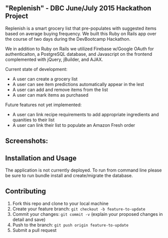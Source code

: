 ## "Replenish" - DBC June/July 2015 Hackathon Project

Replenish is a smart grocery list that pre-populates with suggested items based on average buying frequency. We built this Ruby on Rails app over the course of two days during the DevBootcamp Hackathon.

We in addition to Ruby on Rails we utilized Firebase w/Google OAuth for authenticaiton, a PostgreSQL database, and Javascript on the frontend complemented with jQuery, jBuilder, and AJAX.


Current state of development:
* A user can create a grocery list
* A user can see item predictions automatically appear in the lest
* A user can add and remove items from the list
* A user can mark items as purchased

Future features not yet implemented:
* A user can link recipe requirements to add appropriate ingredients and quanities to their list
* A user can link their list to populate an Amazon Fresh order


## Screenshots:



## Installation and Usage
The application is not currently deployed. To run from command line please be sure to run bundle install and create/migrate the database.


## Contributing
1. Fork this repo and clone to your local machine
2. Create your feature branch: `git checkout -b feature-to-update`
3. Commit your changes: `git commit -v` (explain your proposed changes in detail and save)
4. Push to the branch: `git push origin feature-to-update`
5. Submit a pull request
